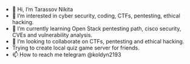 - 👋 Hi, I’m Tarassov Nikita
- 👀 I’m interested in cyber security, coding, CTFs, pentesting, ethical hacking.
- 🌱 I’m currently learning Open Stack pentesting path, cisco security, CVEs and vulnerability analysis.
- 💞️ I’m looking to collaborate on CTFs, pentesting and ethical hacking.
- Trying to create local quiz game server for friends.
- 📫 How to reach me telegram @koldyn2193

<!---
koldyn2193/koldyn2193 is a ✨ special ✨ repository because its `README.md` (this file) appears on your GitHub profile.
You can click the Preview link to take a look at your changes.
--->
